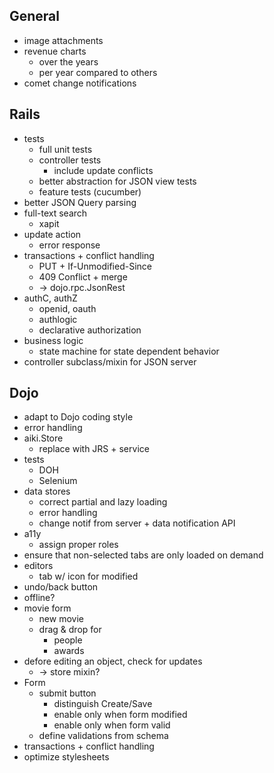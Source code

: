 
General
-------

* image attachments
* revenue charts
     - over the years
     - per year compared to others
* comet change notifications

Rails
-----

* tests
     - full unit tests
     - controller tests
         - include update conflicts
     - better abstraction for JSON view tests
     - feature tests (cucumber)
* better JSON Query parsing
* full-text search
     - xapit
* update action
     - error response
* transactions + conflict handling
     - PUT + If-Unmodified-Since
     - 409 Conflict + merge
     - -> dojo.rpc.JsonRest
* authC, authZ
     - openid, oauth
     - authlogic
     - declarative authorization
* business logic
     - state machine for state dependent behavior
* controller subclass/mixin for JSON server

Dojo
----

* adapt to Dojo coding style
* error handling
* aiki.Store
     - replace with JRS + service
* tests
     - DOH
     - Selenium
* data stores
     - correct partial and lazy loading
     - error handling
     - change notif from server + data notification API
* a11y
     - assign proper roles
* ensure that non-selected tabs are only loaded on demand
* editors
     - tab w/ icon for modified
* undo/back button
* offline?
* movie form
     - new movie
     - drag & drop for
         - people
         - awards
* defore editing an object, check for updates
     - -> store mixin?
* Form
     - submit button
         - distinguish Create/Save
         - enable only when form modified
         - enable only when form valid
     - define validations from schema
* transactions + conflict handling
* optimize stylesheets
